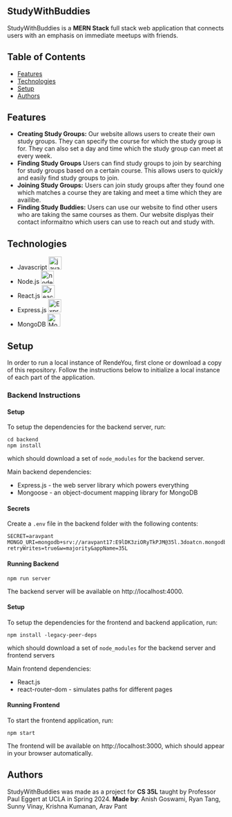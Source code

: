 ## StudyWithBuddies
StudyWithBuddies is a **MERN Stack** full stack web application that connects users with an emphasis on immediate meetups with friends.


## Table of Contents
- [Features](https://github.com/SunnyGotSkillz/study-with-buddies/#features)
- [Technologies](https://github.com/SunnyGotSkillz/study-with-buddies/#technologies)
- [Setup](https://github.com/SunnyGotSkillz/study-with-buddies/#setup)
- [Authors](https://github.com/SunnyGotSkillz/study-with-buddies/#authors)

## Features

- **Creating Study Groups:** Our website allows users to create their own study groups. They can specify the course for which the study group is for. They can also set a day and time which the study group can meet at every week. 
- **Finding Study Groups** Users can find study groups to join by searching for study groups based on a certain course. This allows users to quickly and easily find study groups to join. 
- **Joining Study Groups:** Users can join study groups after they found one which matches a course they are taking and meet a time which they are availibe. 
- **Finding Study Buddies:** Users can use our website to find other users who are taking the same courses as them. Our website displyas their contact informaitno which users can use to reach out and study with. 

## Technologies
 - Javascript <img src="https://seeklogo.com/images/J/javascript-logo-8892AEFCAC-seeklogo.com.png" alt="javascript" width="30px">
 - Node.js <img src="https://seeklogo.com/images/N/nodejs-logo-FBE122E377-seeklogo.com.png" alt="node.js" width="30px">
 - React.js <img src="https://cdn4.iconfinder.com/data/icons/logos-3/600/React.js_logo-512.png" alt="react.js" width="30px">
 - Express.js <img src="https://www.sohamkamani.com/static/65137ed3c844d05124dcfdab28263c21/38cea/express-routing-logo.png" alt="Express.js" height="30px">
 - MongoDB <img src="https://upload.wikimedia.org/wikipedia/commons/thumb/e/eb/MongoDB_Logo.png/1598px-MongoDB_Logo.png?20180423174357" alt="MongoDB" height="30px">

## Setup
In order to run a local instance of RendeYou, first clone or download a copy of this repository. Follow the instructions below to initialize a local instance of each part of the application.

### Backend Instructions
#### Setup
To setup the dependencies for the backend server, run:
```
cd backend
npm install
```
which should download a set of `node_modules` for the backend server.

Main backend dependencies:
- Express.js - the web server library which powers everything
- Mongoose - an object-document mapping library for MongoDB

#### Secrets
Create a `.env` file in the backend folder with the following contents:
```
SECRET=aravpant
MONGO_URI=mongodb+srv://aravpant17:E9lDK3ziORyTkPJM@35l.3doatcn.mongodb.net/?retryWrites=true&w=majority&appName=35L
```

#### Running Backend
```
npm run server
```
The backend server will be available on http://localhost:4000.

#### Setup
To setup the dependencies for the frontend and backend application, run:
```
npm install -legacy-peer-deps
```
which should download a set of `node_modules` for the backend server and frontend servers

Main frontend dependencies:
- React.js
- react-router-dom - simulates paths for different pages


#### Running Frontend
To start the frontend application, run:
```
npm start
```
The frontend will be available on http://localhost:3000, which should appear in your browser automatically.


## Authors
StudyWithBuddies was made as a project for **CS 35L** taught by Professor Paul Eggert at UCLA in Spring 2024. **Made by**: Anish Goswami, Ryan Tang, Sunny Vinay, Krishna Kumanan, Arav Pant